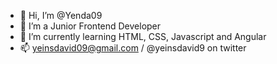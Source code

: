 - 👋 Hi, I’m @Yenda09
- 👀 I’m a Junior Frontend Developer
- 🌱 I’m currently learning HTML, CSS, Javascript and Angular
- 📫 yeinsdavid09@gmail.com / @yeinsdavid9 on twitter

<!---
Yenda09/Yenda09 is a ✨ special ✨ repository because its `README.md` (this file) appears on your GitHub profile.
You can click the Preview link to take a look at your changes.
--->
